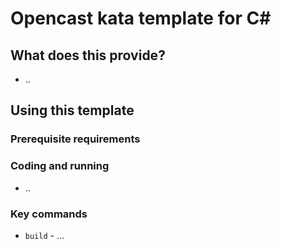 # Opencast kata template for C#

## What does this provide?

- ..

## Using this template

### Prerequisite requirements

### Coding and running

- ..

### Key commands

- `build` - ...
